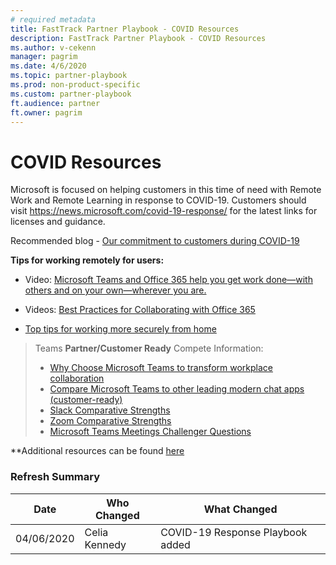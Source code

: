 ```yaml
---  
# required metadata  
title: FastTrack Partner Playbook - COVID Resources 
description: FastTrack Partner Playbook - COVID Resources
ms.author: v-cekenn
manager: pagrim
ms.date: 4/6/2020  
ms.topic: partner-playbook  
ms.prod: non-product-specific  
ms.custom: partner-playbook  
ft.audience: partner  
ft.owner: pagrim
---   
```


# COVID Resources

Microsoft is focused on helping customers in this time of need with Remote Work and Remote Learning in response to COVID-19. Customers should visit https://news.microsoft.com/covid-19-response/ for the latest links for licenses and guidance.

Recommended blog - [Our commitment to customers during COVID-19](https://www.microsoft.com/en-us/microsoft-365/blog/2020/03/05/our-commitment-to-customers-during-covid-19/)

**Tips for working remotely for users:**

- Video: [Microsoft Teams and Office 365 help you get work done—with others and on your own—wherever you are.](https://support.office.com/en-us/article/work-remotely-2bf4ff0f-00a5-40e8-8641-58d4190f6aa0)

- Videos: [Best Practices for Collaborating with Office 365](https://support.microsoft.com/en-us/office/best-practices-for-collaborating-with-office-365-5144136b-1ff8-476f-bcba-00de0bdaa600?wt.mc_id=otc_home&ui=en-us&rs=en-us&ad=us)

- [Top tips for working more securely from home](https://support.office.com/article/top-tips-for-working-more-securely-from-home-c3e6c940-43a6-43a3-b780-b8784776c2a8)  

> Teams **Partner/Customer Ready** Compete Information:
> - [Why Choose Microsoft Teams to transform workplace collaboration](https://transform.microsoft.com/download?assetname=assets%2FWhy%20Choose%20Microsoft%20Teams%20to%20transform%20workplace%20collaboration.pdf)
> - [Compare Microsoft Teams to other leading modern chat apps (customer-ready)](https://transform.microsoft.com/download?assetname=assets%2FCompare%20Microsoft%20Teams%20to%20other%20leading%20modern%20chat%20apps.pdf)
> - [Slack Comparative Strengths](https://transform.microsoft.com/download?assetname=assets%2FSlack%20Comparative%20Strengths.pdf)
> - [Zoom Comparative Strengths](https://transform.microsoft.com/download?assetname=assets%2FZoom%20Comparative%20Strengths.pdf)
> - [Microsoft Teams Meetings Challenger Questions](https://transform.microsoft.com/download?assetname=assets%2FMicrosoft%20Teams%20Meetings%20Challenger%20Questions.pdf)

**Additional resources can be found [here](/partner-site/frp-covid-19-response.md)

### Refresh Summary

|Date|Who Changed|What Changed|
|---------|---------------|----------------------------|
|04/06/2020| Celia Kennedy| COVID-19 Response Playbook added|